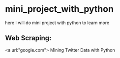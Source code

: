 # mini_project_with_python
here I will do mini project with python to learn more

## Web Scraping:
<a url:"google.com"> Mining Twitter Data with Python </a>


